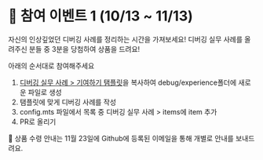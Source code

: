 # 🎁 참여 이벤트 1 (10/13 ~ 11/13)

자신의 인상깊었던 디버깅 사례를 정리하는 시간을 가져보세요! 디버깅 실무 사례를 올려주신 분들 중 3분을 당첨하여 상품을 드려요!

아래의 순서대로 참여해주세요

1. [디버깅 실무 사례 > 기여하기 탬플릿](../pages/experience/contribute.md)을 복사하여 debug/experience폴더에 새로운 파일로 생성
2. 탬플릿에 맞게 디버깅 사례를 작성
3. config.mts 파일에서 목록 중 디버깅 실무 사례 > items에 item 추가
4. PR로 올리기

💌 상품 수령 안내는 11월 23일에 Github에 등록된 이메일을 통해 개별로 안내를 보내드려요.